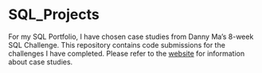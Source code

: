 # SQL_Projects

For my SQL Portfolio, I have chosen case studies from Danny Ma’s 8-week SQL Challenge. This repository contains code submissions for the challenges I have completed. 
Please refer to the [website](https://8weeksqlchallenge.com/getting-started/) for information about case studies. 
